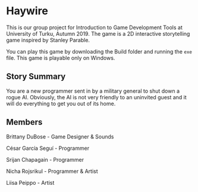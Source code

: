 # Haywire

This is our group project for Introduction to Game Development Tools at University of Turku, Autumn 2019. 
The game is a 2D interactive storytelling game inspired by Stanley Parable. 

You can play this game by downloading the Build folder and running the `exe` file. This game is playable only on Windows.

## Story Summary

You are a new programmer sent in by a military general to shut down a rogue AI. 
Obviously, the AI is not very friendly to an uninvited guest and it will do everything to get you out of its home.

## Members
Brittany DuBose - Game Designer & Sounds

César García Seguí - Programmer

Srijan Chapagain - Programmer

Nicha Rojsrikul - Programmer & Artist

Liisa Peippo - Artist
